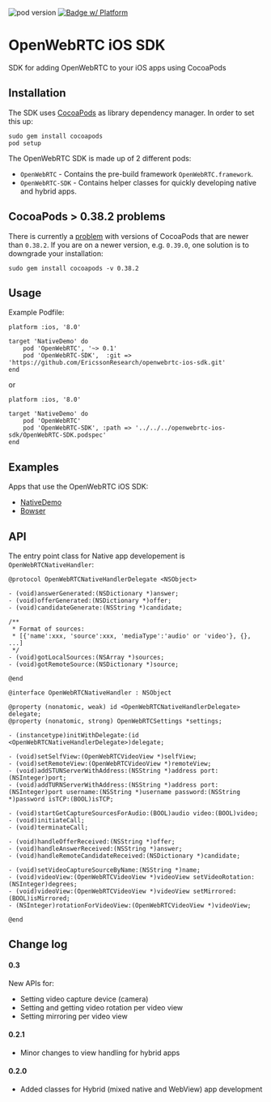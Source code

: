 ![pod version](https://img.shields.io/cocoapods/v/OpenWebRTC.svg) [![Badge w/ Platform](http://img.shields.io/cocoapods/p/OpenWebRTC.svg?style=flat)](https://cocoadocs.org/docsets/OpenWebRTC)

# OpenWebRTC iOS SDK
SDK for adding OpenWebRTC to your iOS apps using CocoaPods

## Installation

The SDK uses [CocoaPods](http://cocoapods.org) as library dependency manager. In order to set this up:

    sudo gem install cocoapods
    pod setup

The OpenWebRTC SDK is made up of 2 different pods:

* `OpenWebRTC` - Contains the pre-build framework `OpenWebRTC.framework`.
* `OpenWebRTC-SDK` - Contains helper classes for quickly developing native and hybrid apps. 

## CocoaPods > 0.38.2 problems
There is currently a [problem](https://github.com/EricssonResearch/openwebrtc-ios-sdk/issues/30) with versions of CocoaPods that are newer than `0.38.2`. If you are on a newer version, e.g. `0.39.0`, one solution is to downgrade your installation:
```
sudo gem install cocoapods -v 0.38.2
```

## Usage
Example Podfile:
```
platform :ios, '8.0'

target 'NativeDemo' do
    pod 'OpenWebRTC', '~> 0.1'
    pod 'OpenWebRTC-SDK',  :git => 'https://github.com/EricssonResearch/openwebrtc-ios-sdk.git'
end
```
or
```
platform :ios, '8.0'

target 'NativeDemo' do
    pod 'OpenWebRTC'
    pod 'OpenWebRTC-SDK', :path => '../../../openwebrtc-ios-sdk/OpenWebRTC-SDK.podspec'
end
```

## Examples
Apps that use the OpenWebRTC iOS SDK:
* [NativeDemo](https://github.com/EricssonResearch/openwebrtc-examples/tree/master/ios/NativeDemo)
* [Bowser](https://github.com/EricssonResearch/bowser)

## API
The entry point class for Native app developement is `OpenWebRTCNativeHandler`:

```
@protocol OpenWebRTCNativeHandlerDelegate <NSObject>

- (void)answerGenerated:(NSDictionary *)answer;
- (void)offerGenerated:(NSDictionary *)offer;
- (void)candidateGenerate:(NSString *)candidate;

/**
 * Format of sources:
 * [{'name':xxx, 'source':xxx, 'mediaType':'audio' or 'video'}, {}, ...]
 */
- (void)gotLocalSources:(NSArray *)sources;
- (void)gotRemoteSource:(NSDictionary *)source;

@end

@interface OpenWebRTCNativeHandler : NSObject

@property (nonatomic, weak) id <OpenWebRTCNativeHandlerDelegate> delegate;
@property (nonatomic, strong) OpenWebRTCSettings *settings;

- (instancetype)initWithDelegate:(id <OpenWebRTCNativeHandlerDelegate>)delegate;

- (void)setSelfView:(OpenWebRTCVideoView *)selfView;
- (void)setRemoteView:(OpenWebRTCVideoView *)remoteView;
- (void)addSTUNServerWithAddress:(NSString *)address port:(NSInteger)port;
- (void)addTURNServerWithAddress:(NSString *)address port:(NSInteger)port username:(NSString *)username password:(NSString *)password isTCP:(BOOL)isTCP;

- (void)startGetCaptureSourcesForAudio:(BOOL)audio video:(BOOL)video;
- (void)initiateCall;
- (void)terminateCall;

- (void)handleOfferReceived:(NSString *)offer;
- (void)handleAnswerReceived:(NSString *)answer;
- (void)handleRemoteCandidateReceived:(NSDictionary *)candidate;

- (void)setVideoCaptureSourceByName:(NSString *)name;
- (void)videoView:(OpenWebRTCVideoView *)videoView setVideoRotation:(NSInteger)degrees;
- (void)videoView:(OpenWebRTCVideoView *)videoView setMirrored:(BOOL)isMirrored;
- (NSInteger)rotationForVideoView:(OpenWebRTCVideoView *)videoView;

@end
```

## Change log
#### 0.3
New APIs for:
* Setting video capture device (camera)
* Setting and getting video rotation per video view
* Setting mirroring per video view

#### 0.2.1
* Minor changes to view handling for hybrid apps

#### 0.2.0
* Added classes for Hybrid (mixed native and WebView) app development

